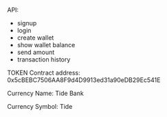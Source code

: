 API:
- signup
- login
- create wallet
- show wallet balance
- send amount
- transaction history




TOKEN Contract address: 0x5cBEBC7506AA8F9d4D9913ed31a90eDB29Ec541E

Currency Name: Tide Bank

Currency Symbol: Tide